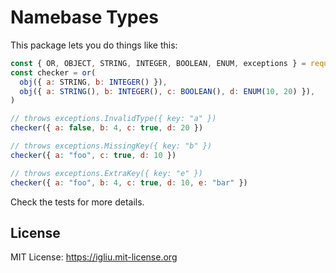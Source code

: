 Namebase Types
==

This package lets you do things like this:

```js
const { OR, OBJECT, STRING, INTEGER, BOOLEAN, ENUM, exceptions } = require('namebase-types');
const checker = or(
  obj({ a: STRING, b: INTEGER() }),
  obj({ a: STRING(), b: INTEGER(), c: BOOLEAN(), d: ENUM(10, 20) }),
)

// throws exceptions.InvalidType({ key: "a" })
checker({ a: false, b: 4, c: true, d: 20 })

// throws exceptions.MissingKey({ key: "b" })
checker({ a: "foo", c: true, d: 10 })

// throws exceptions.ExtraKey({ key: "e" })
checker({ a: "foo", b: 4, c: true, d: 10, e: "bar" })
```

Check the tests for more details.

## License

MIT License: https://igliu.mit-license.org
